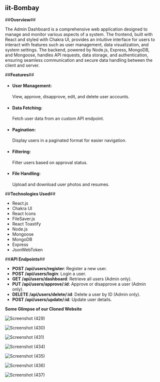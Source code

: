 ## iit-Bombay ##

##**Overview**##

The Admin Dashboard is a comprehensive web application designed to manage and monitor various aspects of a system. The frontend, built with React and styled with Chakra UI, provides an intuitive interface for users to interact with features such as user management, data visualization, and system settings. The backend, powered by Node.js, Express, MongoDB, and Mongoose, handles API requests, data storage, and authentication, ensuring seamless communication and secure data handling between the client and server.

##**Features**##
<ul>
  <li> <h4>User Management:</h4> View, approve, disapprove, edit, and delete user accounts.</li>
  <li> <h4>Data Fetching:</h4> Fetch user data from an custom API endpoint.</li>
  <li> <h4>Pagination:</h4> Display users in a paginated format for easier navigation.</li>
  <li> <h4>Filtering:</h4> Filter users based on approval status.</li>
  <li> <h4>File Handling:</h4> Upload and download user photos and resumes.</li>
</ul>

##**Technologies Used**##
<ul>
  <li>React.js</li>
  <li>Chakra UI</li>
  <li>React Icons</li>
  <li>FileSaver.js</li>
  <li>React Toastify</li>
  <li>Node.js</li>
  <li>Mongoose</li>
  <li>MongoDB</li>
  <li>Express</li>
  <li>JsonWebToken</li>
</ul>

##**API Endpoints**##

- **POST /api/users/register**: Register a new user.
- **POST /api/users/login**: Login a user.
- **GET /api/users/dashboard**: Retrieve all users (Admin only).
- **PUT /api/users/approve/:id**: Approve or disapprove a user (Admin only).
- **DELETE /api/users/delete/:id**: Delete a user by ID (Admin only).
- **POST /api/users/update/:id**: Update user details.

**Some Glimpse of our Cloned Website**


![Screenshot (429)](https://github.com/senapathisowjanya/iit-B/assets/119430125/9a27679b-43f0-4d6f-8886-48e80a1538be)

![Screenshot (430)](https://github.com/senapathisowjanya/iit-B/assets/119430125/3b3f37ef-a3cf-46c4-a04c-7eb245ee16a3)


![Screenshot (431)](https://github.com/senapathisowjanya/iit-B/assets/119430125/c30f946d-45e6-443a-aa04-3f23d2d88409)


![Screenshot (434)](https://github.com/senapathisowjanya/iit-B/assets/119430125/ec0ecef4-3391-4fb4-8869-e93b8d080069)


![Screenshot (435)](https://github.com/senapathisowjanya/iit-B/assets/119430125/1dc0f053-5602-41ff-a314-f32b48e01e58)

![Screenshot (436)](https://github.com/senapathisowjanya/iit-B/assets/119430125/9dd79ad5-79b3-4fcd-aa5c-89746fcfbd71)

![Screenshot (437)](https://github.com/senapathisowjanya/iit-B/assets/119430125/9de853ab-588e-4e00-98f9-7cdacc373cca)

